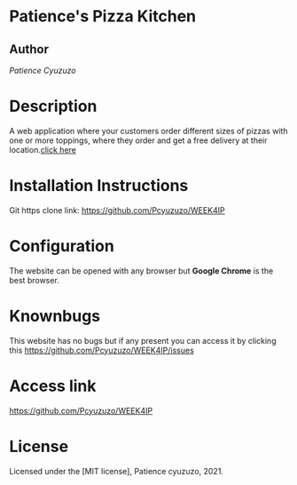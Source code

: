 # Patience's Pizza Kitchen
## Author
*Patience Cyuzuzo*
# Description
 A web application where your customers order different sizes of pizzas with one or more toppings, where they order and get a free delivery at their location.<a href="https://pcyuzuzo.github.io/WEEK4IP/">click here</a>
 # Installation Instructions
Git https clone link: https://github.com/Pcyuzuzo/WEEK4IP
# Configuration
The  website can be opened with any browser but **Google Chrome** is the best browser.
 # Knownbugs
 This website has no bugs but if any present you can access it by clicking this https://github.com/Pcyuzuzo/WEEK4IP/issues
 # Access link
https://github.com/Pcyuzuzo/WEEK4IP
 # License
Licensed under the  [MIT license], Patience cyuzuzo, 2021.
